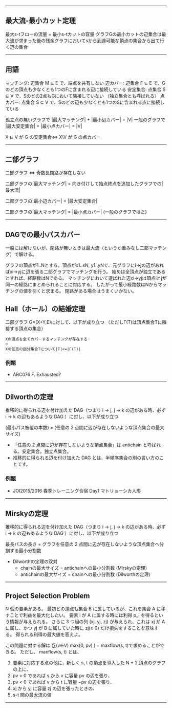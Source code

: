 
--------
## 最大流-最小カット定理

最大s-tフローの流量 = 最小s-tカットの容量
グラフGの最小カットの辺集合は最大流が求まった後の残余グラフにおいてsから到達可能な頂点の集合から出て行く辺の集合

--------

## 用語

マッチング: 辺集合 M ⊆ E で、端点を共有しない 
辺カバー: 辺集合 F ⊆ E で、Gのどの頂点も少なくとも1つのFに含まれる辺に接続している 
安定集合: 点集合 S ⊆ V で、Sのどの2点もGにおいて隣接していない （独立集合とも呼ばれる）
点カバー: 点集合 S ⊆ V で、Sのどの辺も少なくとも1つのSに含まれる点に接続している

孤立点の無いグラフで |最大マッチング| + |最小辺カバー| = |V|
一般のグラフで |最大安定集合| + |最小点カバー| = |V|

X ⊆ V が G の安定集合⇔ X\V が G の点カバー

--------

## 二部グラフ

二部グラフ ⇔ 奇数長閉路が存在しない

二部グラフの|最大マッチング| = 向き付けして始点終点を追加したグラフでの|最大流|

二部グラフの|最小辺カバー| = |最大安定集合|

二部グラフの|最大マッチング| = |最小点カバー| (一般のグラフでは≧)

--------

## DAGでの最小パスカバー

一般には解けないが、閉路が無いときは最大流（というか重みなし二部マッチング）で解ける。

グラフの頂点が1..Nとする。頂点がx1..xN, y1..yNで、元グラフにi->jの辺があればxi->yjに辺を張る二部グラフでマッチングを行う。 始めは全頂点が独立であるとすれば、経路数はNである。 マッチングにおいて選ばれた辺xi->yjは頂点iとjが同一の経路にまとめられることに対応する。 したがって最小経路数はNからマッチングの値を引くと求まる。 閉路がある場合はうまくいかない。 

## Hall（ホール）の結婚定理

二部グラフ G=(X+Y,E)に対して、以下が成り立つ
（ただしΓ(T)は頂点集合Tに隣接する頂点の集合）

    Xの頂点を全てカバーするマッチングが存在する
    ⇔
    Xの任意の部分集合Tについて|T|<=|Γ(T)|

### 例題

* ARC076 F. Exhausted?

--------

## Dilworthの定理

推移的に得られる辺を付け加えた DAG（つまり i → j, j → k の辺がある時、必ず i → k の辺もあるような DAG ）に対し、以下が成り立つ

(最小パス被覆の本数) = (任意の 2 点間に辺が存在しないような頂点集合の最大サイズ)

* 「任意の 2 点間に辺が存在しないような頂点集合」は antichain と呼ばれる。安定集合。独立点集合。
* 推移的に得られる辺を付け加えた DAG とは、半順序集合の別の言い方のことです。

### 例題

* JOI2015/2016 春季トレーニング合宿 Day1 マトリョーシカ人形

--------

## Mirskyの定理

推移的に得られる辺を付け加えた DAG（つまり i → j, j → k の辺がある時、必ず i → k の辺もあるような DAG ）に対し、以下が成り立つ

最長パスの長さ = グラフを任意の 2 点間に辺が存在しないような頂点集合へ分割する最小分割数

* Dilworthの定理の双対
    * chainの最大サイズ = antichainへの最小分割数 (Mirskyの定理) 
    * antichainの最大サイズ = chainへの最小分割数 (Dilworthの定理) 

--------

## Project Selection Problem

N 個の要素がある。
最初どの頂点も集合 B に属しているが、これを集合 A に移すことで利益を最大化したい。
要素 i が A に属する時には利得 p_i を得るという情報が与えられる。
さらに 3 つ組の列 (xj, yj, zj) が与えられ、これは xj が A に属し、かつ yj が B に属していた時に zj(≥ 0) だけ損失をすることを意味する。
得られる利得の最大値を答えよ。

この問題に対する解は (∑(v∈V) max(0, pv) ) − maxflow(s, t)で求めることができる。
ただし、 maxflow(s, t) とは、

1. 要素に対応する点の他に，新しく s, t の頂点を導入した N + 2 頂点のグラフの上に、
2. pv > 0 であれば s から v に容量 pv の辺を張り、
3. pv < 0 であれば v から t に容量 −pv の辺を張り、
4. xj から yj に容量 zj の辺を張ったときの、
5. s-t 間の最大流の値

--------
